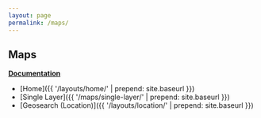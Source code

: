 ```yaml
---
layout: page
permalink: /maps/
---
```


## Maps

__[Documentation](https://github.com/Commbocc/sitecore_designs/tree/gh-pages/maps)__

* [Home]({{ '/layouts/home/' | prepend: site.baseurl }})
* [Single Layer]({{ '/maps/single-layer/' | prepend: site.baseurl }})
* [Geosearch (Location)]({{ '/layouts/location/' | prepend: site.baseurl }})
